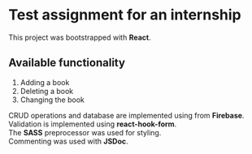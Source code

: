 # Test assignment for an internship

This project was bootstrapped with **React**.

## Available functionality

1. Adding a book
2. Deleting a book
3. Changing the book

CRUD operations and database are implemented using from **Firebase**.\
Validation is implemented using **react-hook-form**.\
The **SASS** preprocessor was used for styling.\
Commenting was used with **JSDoc**.
